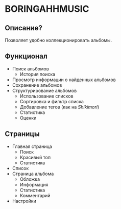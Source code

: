 # BORINGAHHMUSIC

## Описание?

Позволяет удобно коллекционировать альбомы.

## Функционал
+ Поиск альбомов
    + История поиска
+ Просмотр информации о найденных альбомов
+ Сохранение альбомов
+ Структурирование альбомов
    + Использование списков
    + Сортировка и фильтр списка
    + Добавление тегов (как на *Shikimori*)
    + Статистика
    + Оценки

## Страницы
+ Главная страница
    + Поиск
    + Красивый топ
    + Статистика
+ Список
+ Страница альбома
    + Обложка
    + Информация
    + Статистика
    + Комментарий
+ Настройки